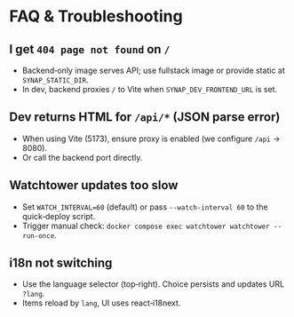 # FAQ & Troubleshooting

## I get `404 page not found` on `/`
- Backend‑only image serves API; use fullstack image or provide static at `SYNAP_STATIC_DIR`.
- In dev, backend proxies `/` to Vite when `SYNAP_DEV_FRONTEND_URL` is set.

## Dev returns HTML for `/api/*` (JSON parse error)
- When using Vite (5173), ensure proxy is enabled (we configure `/api` → 8080).
- Or call the backend port directly.

## Watchtower updates too slow
- Set `WATCH_INTERVAL=60` (default) or pass `--watch-interval 60` to the quick‑deploy script.
- Trigger manual check: `docker compose exec watchtower watchtower --run-once`.

## i18n not switching
- Use the language selector (top‑right). Choice persists and updates URL `?lang`.
- Items reload by `lang`, UI uses react‑i18next.


